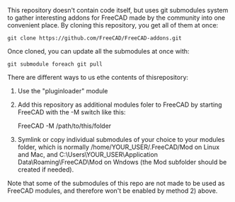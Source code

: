 This repository doesn't contain code itself, but uses git submodules system to 
gather interesting addons for FreeCAD made by the community into one convenient
place. By cloning this repository, you get all of them at once:

    git clone https://github.com/FreeCAD/FreeCAD-addons.git

Once cloned, you can update all the submodules at once with:

    git submodule foreach git pull

There are different ways to us ethe contents of thisrepository:

1) Use the "pluginloader" module

2) Add this repository as additional modules foler to FreeCAD
by starting FreeCAD with the -M switch like this:

    FreeCAD -M /path/to/this/folder
    
3) Symlink or copy individual submodules of your choice to
your modules folder, which is normally /home/YOUR_USER/.FreeCAD/Mod
on Linux and Mac, and C:\Users\YOUR_USER\Application Data\Roaming\FreeCAD\Mod
on Wndows (the Mod subfolder should be created if needed).
    
Note that some of the submodules of this repo are not made to be used as
FreeCAD modules, and therefore won't be enabled by method 2) above.
